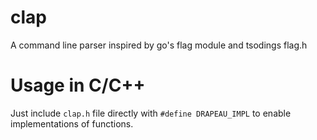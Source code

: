 # clap

A command line parser inspired by go's flag module and tsodings flag.h

# Usage in C/C++

Just include `clap.h` file directly with `#define DRAPEAU_IMPL` to enable implementations of functions.
